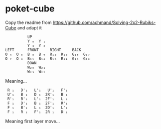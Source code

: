 # poket-cube


Copy the readme from https://github.com/achmand/Solving-2x2-Rubiks-Cube and adapt it


```
          UP        
          Y ₀  Y ₁  
          Y ₃  Y ₂  
LEFT      FRONT     RIGHT     BACK      
O ₄  O ₅  B ₈  B ₉  R₁₂  R₁₃  G₁₆  G₁₇  
O ₇  O ₆  B₁₁  B₁₀  R₁₅  R₁₄  G₁₉  G₁₈  
          DOWN      
          W₂₀  W₂₁  
          W₂₃  W₂₂  
```

Meaning...

```
 R ₁   D'₁   L'₁   U'₁   F'₁  
 U'₁   B ₁   D ₁  2R'₁   B ₁  
 R'₁   B'₁   L'₁  2F'₁   L ₁  
 F ₁   D'₁   B ₁  2F'₁   R'₁  
 F ₁   B'₁   L ₁  2D'₁   L'₁  
 F ₁   R ₁   F'₁  2R ₁   D ₁  
 ```

 Meaning first layer move...